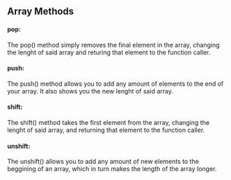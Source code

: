 ## Array Methods

#### __pop:__

The pop() method simply removes the final element in the array, changing the lenght of said array and returing that element to the function caller.

#### __push:__

The push() method allows you to add any amount of elements to the end of your array. It also shows you the new lenght of said array.

#### __shift:__

The shift() method takes the first element from the array, changing the lenght of said array, and returning that element to the function caller.

#### __unshift:__

The unshift() allows you to add any amount of new elements to the beggining of an array, which in turn makes the length of the array longer.
